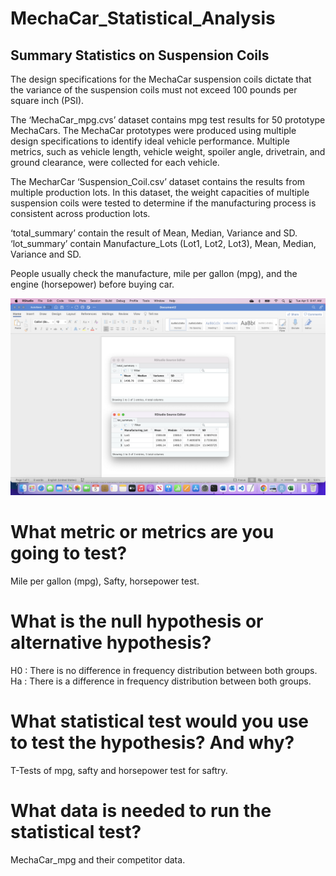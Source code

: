 # MechaCar_Statistical_Analysis

## Summary Statistics on Suspension Coils
The design specifications for the MechaCar suspension coils dictate that the variance of the suspension coils must not exceed 100 pounds per square inch (PSI).



The ‘MechaCar_mpg.cvs’ dataset contains mpg test results for 50 prototype MechaCars. The MechaCar prototypes were produced using multiple design specifications to identify ideal vehicle performance. Multiple metrics, such as vehicle length, vehicle weight, spoiler angle, drivetrain, and ground clearance, were collected for each vehicle. 

The MecharCar ‘Suspension_Coil.csv’ dataset contains the results from multiple production lots. In this dataset, the weight capacities of multiple suspension coils were tested to determine if the manufacturing process is consistent across production lots.

‘total_summary’ contain the result of Mean, Median, Variance and SD.
‘lot_summary’ contain Manufacture_Lots (Lot1, Lot2, Lot3), Mean, Median, Variance and SD. 

People usually check the manufacture, mile per gallon (mpg), and the engine (horsepower) before buying car.

![Module_15_Challenge](Module_15_Challenge.png)

# What metric or metrics are you going to test?
Mile per gallon (mpg), Safty, horsepower test.

# What is the null hypothesis or alternative hypothesis?
H0 : There is no difference in frequency distribution between both groups.
Ha : There is a difference in frequency distribution between both groups.

# What statistical test would you use to test the hypothesis? And why?
T-Tests of mpg, safty and horsepower test for saftry.

# What data is needed to run the statistical test?
MechaCar_mpg and their competitor data.


